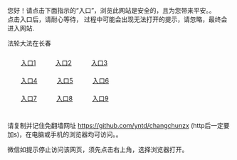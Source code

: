 您好！请点击下面指示的“入口”，浏览此网站是安全的，且为您带来平安。。 <br/>
点击入口后，请耐心等待， 过程中可能会出现无法打开的提示，请忽略，最终会进入网站. </br>

法轮大法在长春<br/>
<div style="padding:10px"><a style="margin:20px" target="_blank" href="https://d31q2gb5b1gumn.cloudfront.net/2Qpsp?dcxwacst" id="ccLink1" rel="nofollow">入口1</a> <a target="_blank" style="margin:20px" href="https://d3n7itj7ai6y0m.cloudfront.net/2Qpsp?uiqihye" id="ccLink2" rel="nofollow">入口2</a> <a style="margin:20px" target="_blank" href="https://d1tnadsuiyptg1.cloudfront.net/2Qpsp?wjzycbr" id="ccLink3" rel="nofollow">入口3</a></div>

<div style="padding:10px" ><a style="margin:20px" target="_blank" href="https://d31q2gb5b1gumn.cloudfront.net/2Qpsp?dcxwacst" id="ccLink4" rel="nofollow">入口4</a> <a style="margin:20px" href="https://d3n7itj7ai6y0m.cloudfront.net/2Qpsp?uiqihye" target="_blank" id="ccLink5" rel="nofollow">入口5</a> <a style="margin:20px" href="https://d1tnadsuiyptg1.cloudfront.net/2Qpsp?wjzycbr" target="_blank" id="ccLink6" rel="nofollow">入口6</a></div>

<div style="padding:10px"><a style="margin:20px" target="_blank" href="https://d31q2gb5b1gumn.cloudfront.net/2Qpsp?dcxwacst" id="ccLink7" rel="nofollow">入口7</a> <a style="margin:20px" href="https://d3n7itj7ai6y0m.cloudfront.net/2Qpsp?uiqihye" target="_blank" id="ccLink8" rel="nofollow">入口8</a> <a style="margin:20px" target="_blank" href="https://d1tnadsuiyptg1.cloudfront.net/2Qpsp?wjzycbr" id="ccLink9" rel="nofollow">入口9</a></div>

<br/>



请复制并记住免翻墙网址 https://github.com/yntd/changchunzx (http后一定要加s)，在电脑或手机的浏览器均可访问。。<br/>

微信如提示停止访问该网页，须先点击右上角，选择浏览器打开。
